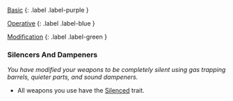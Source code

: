 
[Basic](Game/Basic-List)
{: .label .label-purple }

[Operative](Game/Operative)
{: .label .label-blue }

[Modification](Game/Modification-List)
{: .label .label-green }
### Silencers And Dampeners
*You have modified your weapons to be completely silent using gas trapping barrels, quieter parts, and sound dampeners.*
* All weapons you use have the [Silenced](Game/Core/Weapon-Traits#Silenced) trait.

